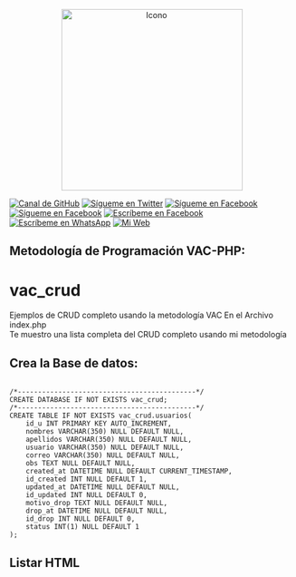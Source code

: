 <p align="center">
	<img src="assets/img/logo.jpg" height="320px" title="Icono">
</p>

[![Canal de GitHub](https://img.shields.io/badge/Canal-GitHub-black)](https://github.com/fmorenoadmin)
[![Sígueme en Twitter](https://img.shields.io/twitter/follow/sendgrid.svg?style=social&label=Sígueme)](https://twitter.com/FrankMartinMor1)
[![Sígueme en Facebook](https://img.shields.io/badge/Sígueme-@FrankMartinMA-blue)](https://facebook.com/fmorenoadmin)
[![Sígueme en Facebook](https://img.shields.io/badge/Sígueme-@frankmartinmoreno-ff69b4)](https://instagram.com/fmorenoadmin)
[![Escríbeme en Facebook](https://img.shields.io/badge/Escríbeme-@FrankMartinMA-blue)](https://m.me/fmorenoadmin)
[![Escríbeme en WhatsApp](https://img.shields.io/badge/Escríbeme-WhathApp-green)](https://wa.me/+51924741703)
[![Mi Web](https://img.shields.io/badge/Mi_Página-Web-blueviolet)](https://fmorenoadmin.com.pe)

## Metodología de Programación VAC-PHP:

# vac_crud
Ejemplos de CRUD completo usando la metodología VAC
En el Archivo index.php<br>Te muestro una lista completa del CRUD completo usando mi metodología

## Crea la Base de datos:

<code>
/*--------------------------------------------*/
CREATE DATABASE IF NOT EXISTS vac_crud;
/*--------------------------------------------*/
CREATE TABLE IF NOT EXISTS vac_crud.usuarios(
	id_u INT PRIMARY KEY AUTO_INCREMENT,
	nombres VARCHAR(350) NULL DEFAULT NULL,
	apellidos VARCHAR(350) NULL DEFAULT NULL,
	usuario VARCHAR(350) NULL DEFAULT NULL,
	correo VARCHAR(350) NULL DEFAULT NULL,
	obs TEXT NULL DEFAULT NULL,
	created_at DATETIME NULL DEFAULT CURRENT_TIMESTAMP,
	id_created INT NULL DEFAULT 1,
	updated_at DATETIME NULL DEFAULT NULL,
	id_updated INT NULL DEFAULT 0,
	motivo_drop TEXT NULL DEFAULT NULL,
	drop_at DATETIME NULL DEFAULT NULL,
	id_drop INT NULL DEFAULT 0,
	status INT(1) NULL DEFAULT 1
);
</code>

## Listar HTML

<code></code>